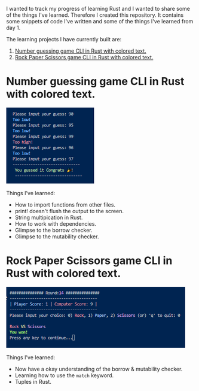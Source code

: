 I wanted to track my progress of learning Rust and I wanted to share some of the things I've learned.
Therefore I created this repository. It contains some snippets of code I've written and some of the things I've learned from day 1.

The learning projects I have currently built are:

1. [Number guessing game CLI in Rust with colored text.](#number-guessing-game-cli-in-rust-with-colored-text)
2. [Rock Paper Scissors game CLI in Rust with colored text.](#rock-paper-scissors-game-cli-in-rust-with-colored-text)

# Number guessing game CLI in Rust with colored text.

![Screenshot of the game](images/numGuessWithClrTxt.png)

Things I've learned:

- How to import functions from other files.
- print! doesn't flush the output to the screen.
- String multipication in Rust.
- How to work with dependencies.
- Glimpse to the borrow checker.
- Glimpse to the mutability checker.

# Rock Paper Scissors game CLI in Rust with colored text.

![Screenshot of the game](images/rockPaperScissorsWithClr.png)

Things I've learned:

- Now have a okay understanding of the borrow & mutability checker.
- Learning how to use the `match` keyword.
- Tuples in Rust.
